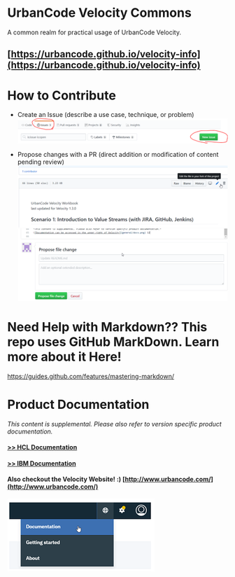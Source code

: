# UrbanCode Velocity Commons

A common realm for practical usage of UrbanCode Velocity.

## [https://urbancode.github.io/velocity-info](https://urbancode.github.io/velocity-info)

# How to Contribute

- Create an Issue (describe a use case, technique, or problem)
![](workbooks/general/contribute_issue.png)

- Propose changes with a PR (direct addition or modification of content pending review)
![](workbooks/general/contribute_pr_1.png)
![](workbooks/general/contribute_pr_2.png)

# Need Help with Markdown?? This repo uses GitHub MarkDown. Learn more about it Here!

https://guides.github.com/features/mastering-markdown/


# Product Documentation

*This content is supplemental. Please also refer to version specific product documentation.*

#### [>> HCL Documentation](https://urbancode.hcldoc.com/)
#### [>> IBM Documentation](https://www.ibm.com/support/knowledgecenter/SSCKX6)
#### Also checkout the Velocity Website! :) [http://www.urbancode.com/](http://www.urbancode.com/)

![Documentation can be accessed in the upper right of Velocity](workbooks/general/docs.png)
